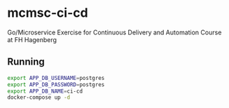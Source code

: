 # mcmsc-ci-cd
Go/Microservice Exercise for Continuous Delivery and Automation Course at FH Hagenberg

## Running
```bash
export APP_DB_USERNAME=postgres
export APP_DB_PASSWORD=postgres
export APP_DB_NAME=ci-cd
docker-compose up -d
```